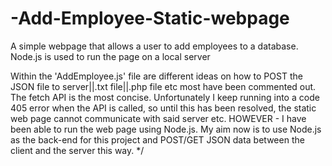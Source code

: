 # -Add-Employee-Static-webpage
A simple webpage that allows a user to add employees to a database. 
Node.js is used to run the page on a local server

Within the 'AddEmployee.js' file are different ideas on how to POST the JSON file to server||.txt file||.php file etc
most have been commented out. The fetch API is the most concise. Unfortunately I keep running into
a code 405 error when the API is called, so until this has been resolved, the static web page cannot
communicate with said server etc.
HOWEVER - I have been able to run the web page using Node.js. My aim now is to use Node.js as the back-end
for this project and POST/GET JSON data between the client and the server this way. */

